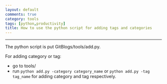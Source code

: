```yaml
---
layout: default
comments: true
category: tools
tags: [python,productivity]
title: How to use the python script for adding tags and categories
---
```

---

The python script is put GitBlogs/tools/add.py.

For adding category or tag:

 * go to tools/
 * run `python add.py -category category_name` or `python add.py -tag tag_name` for adding category and tag respectively.